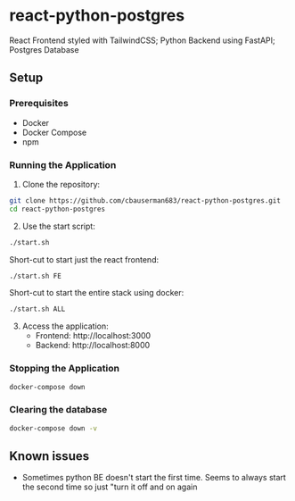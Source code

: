 # react-python-postgres

React Frontend styled with TailwindCSS; Python Backend using FastAPI; Postgres Database

## Setup

### Prerequisites

- Docker
- Docker Compose
- npm

### Running the Application

1. Clone the repository:

```sh
git clone https://github.com/cbauserman683/react-python-postgres.git
cd react-python-postgres
```

2. Use the start script:

```sh
./start.sh
```

Short-cut to start just the react frontend:

```sh
./start.sh FE
```

Short-cut to start the entire stack using docker:

```sh
./start.sh ALL
```

3. Access the application:
   - Frontend: http://localhost:3000
   - Backend: http://localhost:8000

### Stopping the Application

```sh
docker-compose down
```

### Clearing the database

```sh
docker-compose down -v
```

## Known issues

- Sometimes python BE doesn't start the first time. Seems to always start the second time so just "turn it off and on again
